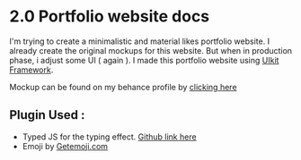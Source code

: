 # 2.0 Portfolio website docs
I'm trying to create a minimalistic and material likes portfolio website. I already create the original mockups for this website. But when in production phase, i adjust some UI ( again ). I made this portfolio website using [UIkit Framework](https://github.com/uikit/uikit).

Mockup can be found on my behance profile by [clicking here](https://www.behance.net/gallery/68034339/One-page-portfolio-ui-concept)

## Plugin Used :
- Typed JS for the typing effect. [Github link here](https://github.com/mattboldt/typed.js/)
- Emoji by [Getemoji.com](https://getemoji.com)


